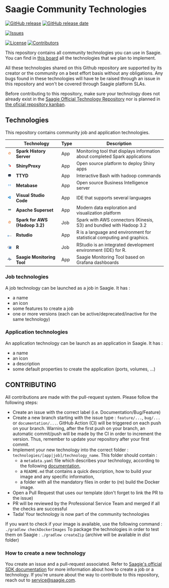 # Saagie Community Technologies


[![GitHub release](https://img.shields.io/github/release/saagie/technologies-community?style=for-the-badge)][releases] 
[![GitHub release date](https://img.shields.io/github/release-date/saagie/technologies-community?style=for-the-badge&color=blue)][releases]  


[![Issues](https://img.shields.io/github/issues-raw/saagie/technologies-community?style=for-the-badge&color=green)][issues]

[![License](https://img.shields.io/github/license/saagie/technologies-community?style=for-the-badge&color=black)][license]
[![Contributors](https://img.shields.io/github/contributors/saagie/technologies-community?style=for-the-badge&color=black)][contributors]

[releases]: https://github.com/saagie/technologies-community/releases
[contributors]: https://github.com/saagie/technologies-community/graphs/contributors
[issues]: https://github.com/saagie/technologies-community/issues
[license]: https://github.com/saagie/technologies-community/blob/master/LICENSE


This repository contains all community technologies you can use in Saagie. You can find in [this board](https://github.com/saagie/technologies-community/projects/1) all the technologies that we plan to implement. 

All these technologies shared on this Github repository are supported by its creator or the community on a best effort basis without any obligations. Any bugs found in these technologies will have te be raised through an issue in this repository and won't be covered through Saagie platform SLAs.

Before contributing to this repository, make sure your technology does not already exist in the [Saagie Official Technology Repository](https://github.com/saagie/technologies) nor is planned in [the oficial repository kanban](https://github.com/saagie/technologies/projects).


## Technologies

This repository contains community job and application technologies.

|  | Technology |Type |Description|
| --- | --- | --- |--- |
|<img src="./logos/spark.svg" width="30"> | **Spark History Server**| App | Monitoring tool that displays information about completed Spark applications
|<img src="./logos/shinyproxy.svg" width="30"> |**ShinyProxy**| App| Open source platform to deploy Shiny apps
|<img src="./logos/ttyd.svg" width="30"> |**TTYD**| App| Interactive Bash with hadoop commands
|<img src="./logos/metabase.svg" width="30" > |**Metabase**| App| Open source Business Intelligence server
|<img src="./logos/vscode.svg" width="30" > |**Visual Studio Code**| App| IDE that supports several languages
|<img src="./logos/superset.svg" width="30" > |**Apache Superset**| App| Modern data exploration and visualization platform
|<img src="./logos/spark.svg" width="30"> | **Spark for AWS (Hadoop 3.2)**| Job | Spark with AWS connectors (Kinesis, S3) and bundled with Hadoop 3.2
|<img src="./logos/rstudio.svg" width="30"> | **Rstudio**| App | R is a language and environment for statistical computing and graphics.
|<img src="./logos/r.svg" width="30"> | **R**| Job | RStudio is an integrated development environment (IDE) for R.
|<img src="./logos/saagieMonitoringTool.svg" width="30"> | **Saagie Monitoring Tool** | App | Saagie Monitoring Tool based on Grafana dashboards

### Job technologies

A job technology can be launched as a job in Saagie. It has :
- a name
- an icon
- some features to create a job
- one or more versions (each can be active/deprecated/inactive for the same technology)

### Application technologies

An application technology can be launch as an application in Saagie. It has : 
- a name
- an icon
- a description
- some default properties to create the application (ports, volumes, ...)


## CONTRIBUTING

All contributions are made with the pull-request system.
Please follow the following steps:

- Create an issue with the correct label (i.e. Documentation/Bug/Feature)
- Create a new branch starting with the issue type : `feature/...`, `bug/...` or `documentation/...`. GitHub Action (CI) will be triggered on each push on your branch. Warning, after the first push on your branch, an automatic commit/push will be made by the CI in order to increment the version. Thus, remember to update your repository after your first commit.
- Implement your new technology into the correct folder : `technologies/[app|job]/technology_name`. This folder should contain :
  - a `metadata.yaml` file which describes your technology, according to the following [documentation](https://docs.saagie.io/developer/latest/sdk/technos/index.html),
  - a `README.md` that contains a quick description, how to build your image and any specific information,
  - a folder with all the mandatory files in order to (re) build the Docker image.
- Open a Pull Request that uses our template (don't forget to link the PR to the issue)
- PR will be reviewed by the Professional Service Team and merged if all the checks are successful
- Tada! Your technology is now part of the community technologies

If you want to check if your image is available, use the following command : `./gradlew checkDockerImages`
To package the technologies in order to test them on Saagie : `./gradlew createZip` (archive will be available in *dist* folder)

### How to create a new technology

You create an issue and a pull-request associated. Refer to [Saagie's official SDK documentation](https://docs.saagie.io/product/latest/sdk/index.html) for more information about how to create a job or a technology.
If you're unsure about the way to contribute to this repository, reach out to service@saagie.com. 

